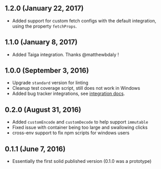 ## 1.2.0 (January 22, 2017)
* Added support for custom fetch configs with the default integration, using the property `fetchProps`.

## 1.1.0 (January 8, 2017)
* Added Taiga integration. Thanks @matthewbdaly !

## 1.0.0 (September 3, 2016)
* Upgrade `standard` version for linting
* Cleanup test coverage script, still does not work in Windows
* Added bug tracker integrations, see [integration docs](/docs/integrations.md).

## 0.2.0 (August 31, 2016)
* Added `customEncode` and `customDecode` to help support `immutable`
* Fixed issue with container being too large and swallowing clicks
* cross-env support to fix npm scripts for windows users

## 0.1.1 (June 7, 2016)
* Essentially the first solid published version (0.1.0 was a prototype)
